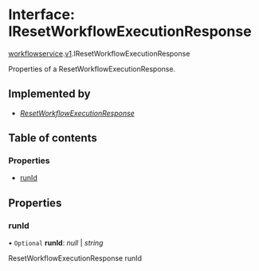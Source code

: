 # Interface: IResetWorkflowExecutionResponse

[workflowservice](../modules/proto.temporal.api.workflowservice.md).[v1](../modules/proto.temporal.api.workflowservice.v1.md).IResetWorkflowExecutionResponse

Properties of a ResetWorkflowExecutionResponse.

## Implemented by

* [*ResetWorkflowExecutionResponse*](../classes/proto.temporal.api.workflowservice.v1.resetworkflowexecutionresponse.md)

## Table of contents

### Properties

- [runId](proto.temporal.api.workflowservice.v1.iresetworkflowexecutionresponse.md#runid)

## Properties

### runId

• `Optional` **runId**: *null* \| *string*

ResetWorkflowExecutionResponse runId
